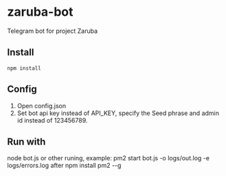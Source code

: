 # zaruba-bot
 Telegram bot for project Zaruba

## Install
``npm install``

## Config
1. Open config.json
2. Set bot api key instead of API_KEY, specify the Seed phrase and admin id instead of 123456789.

## Run with
node bot.js
or other runing, example:
pm2 start bot.js -o logs/out.log -e logs/errors.log
after npm install pm2 --g